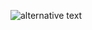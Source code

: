 ![alternative text](http://www.plantuml.com/plantuml/proxy?cache=no&src=https://raw.githubusercontent.com/meetrp/diagrams/main/oauth2.0/oauth2_server_to_server.wsd)
